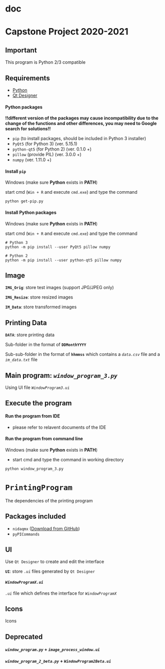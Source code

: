 # doc

# Capstone Project 2020-2021

## Important

This program is Python 2/3 compatible

## Requirements

- [Python](https://www.python.org/downloads/)
- [Qt Designer](https://build-system.fman.io/qt-designer-download)

#### Python packages

**!!different version of the packages may cause incompatibility due to the change of the functions and other differences, you may need to Google search for solutions!!**

- `pip` (to install packages, should be included in Python 3 installer)
- `PyQt5` (for Python 3) (ver. 5.15.1)
- `python-qt5` (for Python 2) (ver. 0.1.0 +)
- `pillow` (provide PIL) (ver. 3.0.0 +)
- `numpy` (ver. 1.11.0 +)

#### Install `pip`

Windows (make sure **Python** exists in **PATH**)

start cmd (`Win + R` and execute `cmd.exe`) and type the command

```{console}
python get-pip.py
```

#### Install Python packages

Windows (make sure **Python** exists in **PATH**)

start cmd (`Win + R` and execute `cmd.exe`) and type the command
```{console}
# Python 3
python -m pip install --user PyQt5 pillow numpy

# Python 2
python -m pip install --user python-qt5 pillow numpy
```

## Image

**`IMG_Orig`**: store test images (support JPG/JPEG only)

**`IMG_Resize`**: store resized images

**`IM_Data`**: store transformed images

## Printing Data

**`DATA`**: store printing data

Sub-folder in the format of **`DDMonthYYYY`**

Sub-sub-folder in the format of **`hhmmss`** which contains a *`data.csv`* file and a *`im_data.txt`* file

## Main program: *`window_program_3.py`*

Using UI file *`WindowProgram3.ui`*

## Execute the program

#### Run the program from IDE
 - please refer to relavent documents of the IDE

#### Run the program from command line
Windows (make sure **Python** exists in **PATH**)
 - start cmd and type the command in working directory
 
```{console}
python window_program_3.py
```

# **`PrintingProgram`**

The dependencies of the printing program

## Packages included

- `nidaqmx` ([Download from GitHub](https://github.com/pearu/pylibnidaqmx))
- `pyPICommands`

## UI

Use `Qt Designer` to create and edit the interface

**`UI`**: store *`.ui`* files generated by `Qt Designer`

#### *`WindowProgramX.ui`*

*`.ui`* file which defines the interface for *`WindowProgramX`*

## Icons

Icons

## Deprecated

#### *`window_program.py`* + *`image_process_window.ui`*
#### *`window_program_2_beta.py`* + *`WindowProgram2Beta.ui`*
